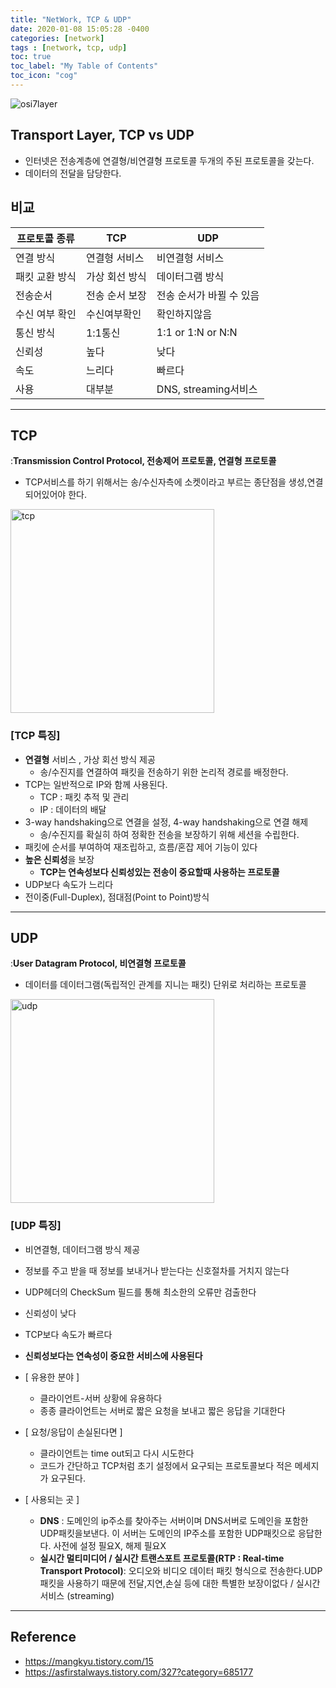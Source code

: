 ```yaml
---
title: "NetWork, TCP & UDP"
date: 2020-01-08 15:05:28 -0400
categories: [network]
tags : [network, tcp, udp]
toc: true
toc_label: "My Table of Contents"
toc_icon: "cog"
---
```


![osi7layer](https://user-images.githubusercontent.com/55946791/71970381-f4401d80-324b-11ea-88ae-b25b0bdfc895.jpg)


## Transport Layer, TCP vs UDP
- 인터넷은 전송계층에 연결형/비연결형 프로토콜 두개의 주된 프로토콜을 갖는다.
- 데이터의 전달을 담당한다.

## 비교

|프로토콜 종류| TCP | UDP|
|--|--|--|
|연결 방식 | 연결형 서비스 | 비연결형 서비스
|패킷 교환 방식| 가상 회선 방식 | 데이터그램 방식
|전송순서| 전송 순서 보장| 전송 순서가 바뀔 수 있음
|수신 여부 확인 | 수신여부확인 | 확인하지않음
|통신 방식 | 1:1통신 | 1:1 or 1:N or N:N
|신뢰성 | 높다 | 낮다
|속도 | 느리다 | 빠르다
|사용 | 대부분| DNS, streaming서비스


---
## TCP
:<b>Transmission Control Protocol, 전송제어 프로토콜, 연결형 프로토콜</b>
- TCP서비스를 하기 위해서는 송/수신자측에 소켓이라고 부르는 종단점을 생성,연결되어있어야 한다.

<img width="326" alt="tcp" src="https://user-images.githubusercontent.com/55946791/71972262-a9280980-324f-11ea-9c6f-e1be67a44063.png">

### [TCP 특징]
- <b>연결형</b> 서비스 , 가상 회선 방식 제공
  - 송/수진지를 연결하여 패킷을 전송하기 위한 논리적 경로를 배정한다.
- TCP는 일반적으로 IP와 함께 사용된다.
  - TCP : 패킷 추적 및 관리
  - IP : 데이터의 배달
- 3-way handshaking으로 연결을 설정, 4-way handshaking으로 연결 해제
  - 송/수진지를 확실히 하여 정확한 전송을 보장하기 위해 세션을 수립한다.
- 패킷에 순서를 부여하여 재조립하고, 흐름/혼잡 제어 기능이 있다
- <b>높은 신뢰성</b>을 보장
  - <b>TCP는 연속성보다 신뢰성있는 전송이 중요할때 사용하는 프로토콜</b>
- UDP보다 속도가 느리다
- 전이중(Full-Duplex), 점대점(Point to Point)방식


---

## UDP
:<b>User Datagram Protocol, 비연결형 프로토콜</b>
- 데이터를 데이터그램(독립적인 관계를 지니는 패킷) 단위로 처리하는 프로토콜

<img width="326" alt="udp" src="https://user-images.githubusercontent.com/55946791/71972269-a9c0a000-324f-11ea-9280-4666aa3b2ec9.png">


### [UDP 특징]
- 비연결형, 데이터그램 방식 제공
- 정보를 주고 받을 때 정보를 보내거나 받는다는 신호절차를 거치지 않는다
- UDP헤더의 CheckSum 필드를 통해 최소한의 오류만 검출한다
- 신뢰성이 낮다
- TCP보다 속도가 빠르다
- <b>신뢰성보다는 연속성이 중요한 서비스에 사용된다</b>

- [ 유용한 분야 ]
  - 클라이언트-서버 상황에 유용하다
  - 종종 클라이언트는 서버로 짧은 요청을 보내고 짧은 응답을 기대한다
- [ 요청/응답이 손실된다면 ]
  - 클라이언트는 time out되고 다시 시도한다
  - 코드가 간단하고 TCP처럼 초기 설정에서 요구되는 프로토콜보다 적은 메세지가 요구된다.
- [ 사용되는 곳 ]
  - <b>DNS</b> : 도메인의 ip주소를 찾아주는 서버이며 DNS서버로 도메인을 포함한 UDP패킷을보낸다. 이 서버는 도메인의 IP주소를 포함한 UDP패킷으로 응답한다. 사전에 설정 필요X, 해제 필요X
  - <b>실시간 멀티미디어 / 실시간 트랜스포트 프로토콜(RTP : Real-time Transport Protocol)</b>: 오디오와 비디오 데이터 패킷 형식으로 전송한다.UDP패킷을 사용하기 때문에 전달,지연,손실 등에 대한 특별한 보장이없다 / 실시간 서비스 (streaming)



---
## Reference
- <https://mangkyu.tistory.com/15>
- <https://asfirstalways.tistory.com/327?category=685177>
